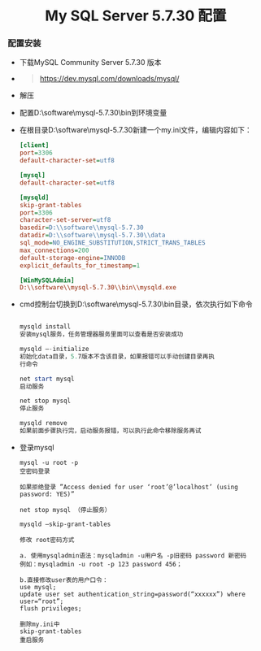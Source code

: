 # <center>My SQL Server 5.7.30 配置</center>

### 配置安装
* 下载MySQL Community Server 5.7.30 版本
* > https://dev.mysql.com/downloads/mysql/
* 解压
* 配置D:\software\mysql-5.7.30\bin到环境变量
* 在根目录D:\software\mysql-5.7.30新建一个my.ini文件，编辑内容如下：
    ```ini
    [client]
    port=3306
    default-character-set=utf8

    [mysql]
    default-character-set=utf8 

    [mysqld]
    skip-grant-tables
    port=3306
    character-set-server=utf8
    basedir=D:\\software\\mysql-5.7.30
    datadir=D:\\software\\mysql-5.7.30\\data
    sql_mode=NO_ENGINE_SUBSTITUTION,STRICT_TRANS_TABLES
    max_connections=200
    default-storage-engine=INNODB
    explicit_defaults_for_timestamp=1

    [WinMySQLAdmin]
    D:\\software\\mysql-5.7.30\\bin\\mysqld.exe
    ```
* cmd控制台切换到D:\software\mysql-5.7.30\bin目录，依次执行如下命令
    ``` powershell

    mysqld install
    安装mysql服务，任务管理器服务里面可以查看是否安装成功

    mysqld –-initialize   
    初始化data目录，5.7版本不含该目录，如果报错可以手动创建目录再执
    行命令

    net start mysql
    启动服务

    net stop mysql
    停止服务

    mysqld remove
    如果前面步骤执行完，启动服务报错，可以执行此命令移除服务再试
    ```

* 登录mysql
    ```
    mysql -u root -p
    空密码登录

    如果拒绝登录 ”Access denied for user ‘root’@’localhost’ (using password: YES)”

    net stop mysql （停止服务）

    mysqld –skip-grant-tables

    修改 root密码方式

    a. 使用mysqladmin语法：mysqladmin -u用户名 -p旧密码 password 新密码 
    例如：mysqladmin -u root -p 123 password 456；

    b.直接修改user表的用户口令： 
    use mysql;
    update user set authentication_string=password(“xxxxxx”) where user=“root”;      
    flush privileges;

    删除my.ini中
    skip-grant-tables
    重启服务

    ```

### 


